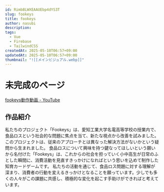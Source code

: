 ```yaml
---
id: Rimb8LWXEAAUEbp4dYS3T
slug: fookeys
title: fookeys
author: nasubi
description: 
tags:
  - Vue
  - Firebase
  - TailwindCSS
createdAt: 2025-05-10T06:57+09:00
updatedAt: 2025-05-10T06:57+09:00
thumbnail: "![[メインビジュアル.webp]]"
---
```

# 未完成のページ

[fookeys動作動画 - YouTube](https://www.youtube.com/watch?v=-RsJv_yJDFc&feature=youtu.be)

## 作品紹介
私たちのプロジェクト「Fookeys」は、愛知工業大学名電高等学校の授業内で、食品ロスという社会的な問題に焦点を当て、新たな視点から改善を試みました。このプロジェクトは、従来のアプローチとは異なった解決方法がないかという疑問から生まれました。 食品ロスについて興味を持つ鍵なってほしいという願いから名付けた「Fookeys」は、これからの社会を担っていく小中高生が日常のふとした瞬間に、消費活動を見直すきっかけになればという思いを込めて制作した知育カードゲームです。 私たちの活動を通じて、食品ロス問題に対する理解が深まり、消費者の行動を変えるきっかけとなることを願っています。少しでも多くの人々がこの課題に共感し、積極的な変化を起こす手助けができればと考えています。
